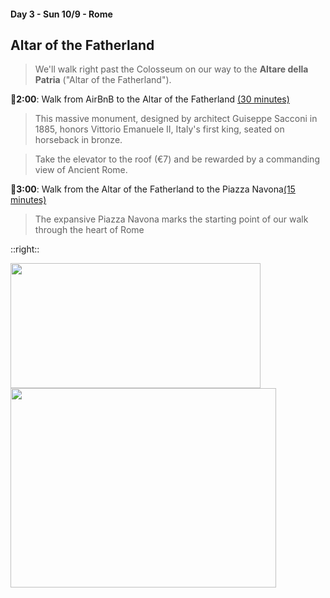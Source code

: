 #### Day 3 - Sun 10/9 - Rome 
## **Altar of the Fatherland**

> We'll walk right past the Colosseum on our way to the **Altare della Patria** ("Altar of the Fatherland"). 

🚶**2:00**: Walk from AirBnB to the Altar of the Fatherland [(30 minutes)](https://goo.gl/maps/1n3J3Q7kW6G4TjDQ9)

> This massive monument, designed by architect Guiseppe Sacconi in 1885, honors Vittorio Emanuele II, Italy's first king, seated on horseback in bronze.
 
> Take the elevator to the roof (€7) and be rewarded by a commanding view of Ancient Rome.

🚶**3:00**: Walk from the Altar of the Fatherland to the Piazza Navona[(15 minutes)](https://goo.gl/maps/rARoH2ixzgtR4ssL9)

>The expansive Piazza Navona marks the starting point of our walk through the heart of Rome

::right::

<img src="/rome-altar-of-the-fatherland.jpg" height="200" width="400" style="margin:auto"/>

<br>

<img src="/rome-airbnb-to-piazza-navona.png" height="319" width="425" style="margin:auto"/>